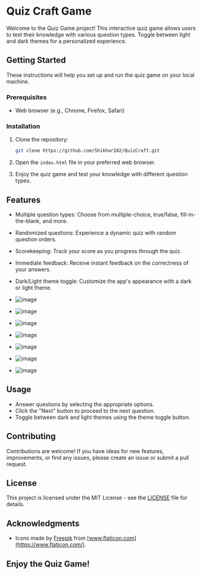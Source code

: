 # Quiz Craft Game

Welcome to the Quiz Game project! This interactive quiz game allows users to test their knowledge with various question types. Toggle between light and dark themes for a personalized experience.

## Getting Started

These instructions will help you set up and run the quiz game on your local machine.

### Prerequisites

- Web browser (e.g., Chrome, Firefox, Safari)

### Installation

1. Clone the repository:

    ```bash
    git clone https://github.com/Shikhar102/QuizCraft.git
    ```

2. Open the `index.html` file in your preferred web browser.

3. Enjoy the quiz game and test your knowledge with different question types.

## Features

- Multiple question types: Choose from multiple-choice, true/false, fill-in-the-blank, and more.
- Randomized questions: Experience a dynamic quiz with random question orders.
- Scorekeeping: Track your score as you progress through the quiz.
- Immediate feedback: Receive instant feedback on the correctness of your answers.
- Dark/Light theme toggle: Customize the app's appearance with a dark or light theme.

- ![image](https://github.com/Shikhar102/QuizCraft/assets/101554921/8444ae65-8684-4bd9-9ede-7ea6cd832241)
- ![image](https://github.com/Shikhar102/QuizCraft/assets/101554921/9037ea92-f29a-4f15-a1bf-a5dcd4d9dffc)
- ![image](https://github.com/Shikhar102/QuizCraft/assets/101554921/f8a933c5-cecf-4f06-83e0-da5fe74b3132)
- ![image](https://github.com/Shikhar102/QuizCraft/assets/101554921/c52ea65b-fcdf-4efd-8667-e14f2fbf1053)
- ![image](https://github.com/Shikhar102/QuizCraft/assets/101554921/2947a6d4-d5e4-4edc-9923-158893e90938)
- ![image](https://github.com/Shikhar102/QuizCraft/assets/101554921/395a7b59-978a-48dd-8676-a403473e0e25)
- ![image](https://github.com/Shikhar102/QuizCraft/assets/101554921/cff20ad4-9c84-46b9-942b-6d1c97a152a9)
  

## Usage

- Answer questions by selecting the appropriate options.
- Click the "Next" button to proceed to the next question.
- Toggle between dark and light themes using the theme toggle button.

## Contributing

Contributions are welcome! If you have ideas for new features, improvements, or find any issues, please create an issue or submit a pull request.

## License

This project is licensed under the MIT License - see the [LICENSE](LICENSE) file for details.

## Acknowledgments


- Icons made by [Freepik](https://www.freepik.com) from [www.flaticon.com](https://www.flaticon.com/).

## Enjoy the Quiz Game!
